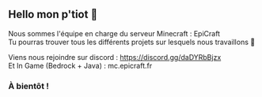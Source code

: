 ## Hello mon p'tiot 👋

Nous sommes l'équipe en charge du serveur Minecraft : EpiCraft  
Tu pourras trouver tous les différents projets sur lesquels nous travaillons 🧙


Viens nous rejoindre sur discord : https://discord.gg/daDYRbBjzx  
Et In Game (Bedrock + Java) : mc.epicraft.fr

### À bientôt !

<!--

**Here are some ideas to get you started:**

🙋‍♀️ A short introduction - what is your organization all about?
🌈 Contribution guidelines - how can the community get involved?
👩‍💻 Useful resources - where can the community find your docs? Is there anything else the community should know?
🍿 Fun facts - what does your team eat for breakfast?
🧙 Remember, you can do mighty things with the power of [Markdown](https://docs.github.com/github/writing-on-github/getting-started-with-writing-and-formatting-on-github/basic-writing-and-formatting-syntax)
-->
